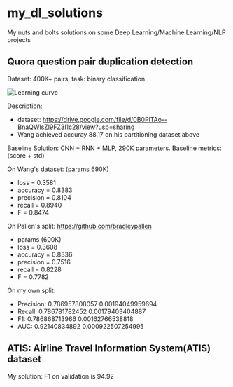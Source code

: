 # my_dl_solutions
My nuts and bolts solutions on some Deep Learning/Machine Learning/NLP projects

## Quora question pair duplication detection
Dataset: 400K+ pairs, task: binary classification

![Learning curve]("https://github.com/lampts/my_dl_solutions/blob/master/quora_wang_dataset.png?raw=true")



Description:

- dataset: https://drive.google.com/file/d/0B0PlTAo--BnaQWlsZl9FZ3l1c28/view?usp=sharing
- Wang achieved accuray 88.17 on his partitioning dataset above


Baseline Solution: CNN + RNN + MLP, 290K parameters.
Baseline metrics: (score + std)

On Wang's dataset: (params 690K)

- loss      = 0.3581
- accuracy  = 0.8383
- precision = 0.8104
- recall    = 0.8940
- F         = 0.8474

On Pallen's split: https://github.com/bradleypallen

- params (600K)
- loss      = 0.3608
- accuracy  = 0.8336
- precision = 0.7516
- recall    = 0.8228
- F         = 0.7782

On my own split:

- Precision:  0.786957808057 0.00194049959694
- Recall:  0.786781782452 0.00179403404887
- F1:  0.786868713966 0.00162766538818
- AUC:  0.92140834892 0.000922507254995


## ATIS:  Airline Travel Information System(ATIS) dataset

My solution: F1 on validation is 94.92
